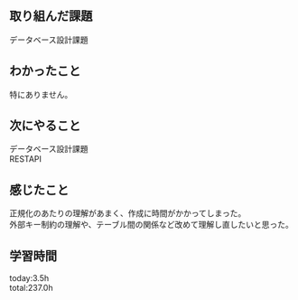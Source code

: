 ## 取り組んだ課題   
データベース設計課題   
## わかったこと   
特にありません。   
## 次にやること   
データベース設計課題   
RESTAPI   
## 感じたこと   
正規化のあたりの理解があまく、作成に時間がかかってしまった。   
外部キー制約の理解や、テーブル間の関係など改めて理解し直したいと思った。   
## 学習時間   
 today:3.5h      
 total:237.0h      